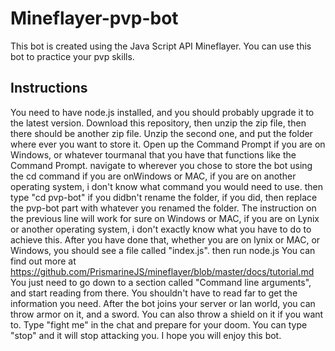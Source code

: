 # Mineflayer-pvp-bot
This bot is created using the Java Script API Mineflayer.
You can use this bot to practice your pvp skills.

## Instructions
You need to have node.js installed, and you should probably upgrade it to the latest version.
Download this repository, then unzip the zip file, then there should be another zip file.
Unzip the second one, and put the folder where ever you want to store it.
Open up the Command Prompt if you are on Windows, or whatever tourmanal that you have that functions like the Command Prompt.
navigate to wherever you chose to store the bot using the cd command if you are onWindows or MAC, if you are on another operating system, i don't know what command you would need to use.
then type "cd pvp-bot" if you didbn't rename the folder, if you did, then replace the pvp-bot part with whatever you renamed the folder.
The instruction on the previous line will work for sure on Windows or MAC, if you are on Lynix or another operating system, i don't exactly know what you have to do to achieve this.
After you have done that, whether you are on lynix or MAC, or Windows, you should see a file called "index.js".
then run node.js <host> <port> <username> <password>
  You can find out more at https://github.com/PrismarineJS/mineflayer/blob/master/docs/tutorial.md 
You just need to go down to a section called "Command line arguments", and start reading from there.
  You shouldn't have to read far to get the information you need.
After the bot joins your server or lan world, you can throw armor on it, and a sword.
  You can also throw a shield on it if you want to.
  Type "fight me" in the chat and prepare for your doom.
You can type "stop" and it will stop attacking you.
I hope you will enjoy this bot.
